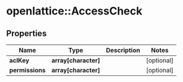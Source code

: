 # openlattice::AccessCheck

## Properties
Name | Type | Description | Notes
------------ | ------------- | ------------- | -------------
**aclKey** | **array[character]** |  | [optional] 
**permissions** | **array[character]** |  | [optional] 


